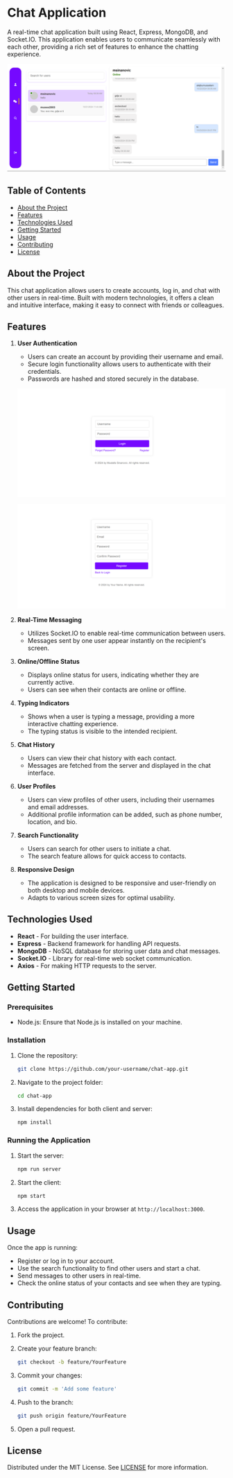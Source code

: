 # Chat Application

A real-time chat application built using React, Express, MongoDB, and Socket.IO. This application enables users to communicate seamlessly with each other, providing a rich set of features to enhance the chatting experience.

![Chat Application Screenshot](src/assets/main_page.png)


## Table of Contents
- [About the Project](#about-the-project)
- [Features](#features)
- [Technologies Used](#technologies-used)
- [Getting Started](#getting-started)
- [Usage](#usage)
- [Contributing](#contributing)
- [License](#license)

## About the Project
This chat application allows users to create accounts, log in, and chat with other users in real-time. Built with modern technologies, it offers a clean and intuitive interface, making it easy to connect with friends or colleagues.

## Features
1. **User Authentication**
   - Users can create an account by providing their username and email.
   - Secure login functionality allows users to authenticate with their credentials.
   - Passwords are hashed and stored securely in the database.

   ![Chat Application Login](src/assets/login_page.png)

   ![Chat Application Register](src/assets/register_page.png)

2. **Real-Time Messaging**
   - Utilizes Socket.IO to enable real-time communication between users.
   - Messages sent by one user appear instantly on the recipient's screen.

3. **Online/Offline Status**
   - Displays online status for users, indicating whether they are currently active.
   - Users can see when their contacts are online or offline.

4. **Typing Indicators**
   - Shows when a user is typing a message, providing a more interactive chatting experience.
   - The typing status is visible to the intended recipient.

5. **Chat History**
   - Users can view their chat history with each contact.
   - Messages are fetched from the server and displayed in the chat interface.

6. **User Profiles**
   - Users can view profiles of other users, including their usernames and email addresses.
   - Additional profile information can be added, such as phone number, location, and bio.

7. **Search Functionality**
   - Users can search for other users to initiate a chat.
   - The search feature allows for quick access to contacts.

8. **Responsive Design**
   - The application is designed to be responsive and user-friendly on both desktop and mobile devices.
   - Adapts to various screen sizes for optimal usability.

## Technologies Used
- **React** - For building the user interface.
- **Express** - Backend framework for handling API requests.
- **MongoDB** - NoSQL database for storing user data and chat messages.
- **Socket.IO** - Library for real-time web socket communication.
- **Axios** - For making HTTP requests to the server.

## Getting Started

### Prerequisites
- Node.js: Ensure that Node.js is installed on your machine.

### Installation
1. Clone the repository:
    ```bash
    git clone https://github.com/your-username/chat-app.git
    ```

2. Navigate to the project folder:
    ```bash
    cd chat-app
    ```

3. Install dependencies for both client and server:
    ```bash
    npm install
    ```

### Running the Application
1. Start the server:
    ```bash
    npm run server
    ```

2. Start the client:
    ```bash
    npm start
    ```

3. Access the application in your browser at `http://localhost:3000`.

## Usage
Once the app is running:
- Register or log in to your account.
- Use the search functionality to find other users and start a chat.
- Send messages to other users in real-time.
- Check the online status of your contacts and see when they are typing.

## Contributing
Contributions are welcome! To contribute:
1. Fork the project.
2. Create your feature branch:
    ```bash
    git checkout -b feature/YourFeature
    ```

3. Commit your changes:
    ```bash
    git commit -m 'Add some feature'
    ```

4. Push to the branch:
    ```bash
    git push origin feature/YourFeature
    ```

5. Open a pull request.

## License
Distributed under the MIT License. See [LICENSE](LICENSE) for more information.
